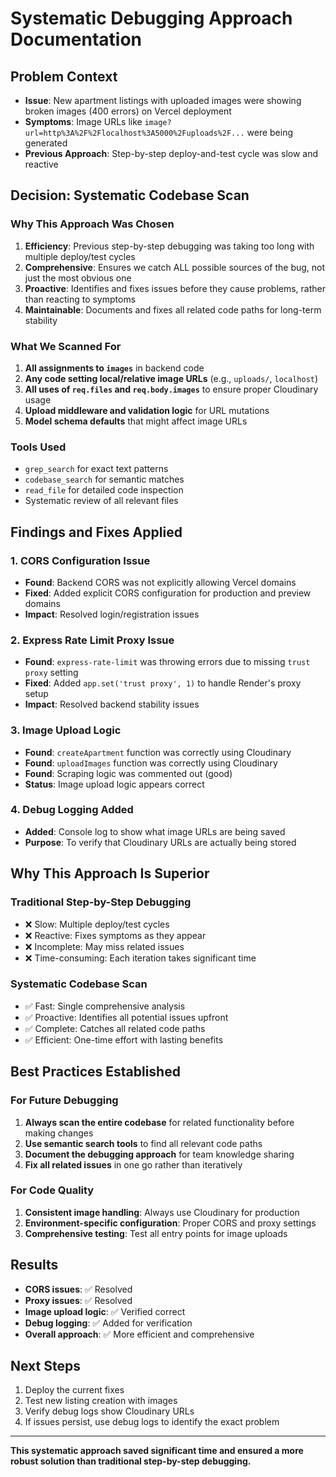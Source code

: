 # Systematic Debugging Approach Documentation

## Problem Context
- **Issue**: New apartment listings with uploaded images were showing broken images (400 errors) on Vercel deployment
- **Symptoms**: Image URLs like `image?url=http%3A%2F%2Flocalhost%3A5000%2Fuploads%2F...` were being generated
- **Previous Approach**: Step-by-step deploy-and-test cycle was slow and reactive

## Decision: Systematic Codebase Scan

### Why This Approach Was Chosen
1. **Efficiency**: Previous step-by-step debugging was taking too long with multiple deploy/test cycles
2. **Comprehensive**: Ensures we catch ALL possible sources of the bug, not just the most obvious one
3. **Proactive**: Identifies and fixes issues before they cause problems, rather than reacting to symptoms
4. **Maintainable**: Documents and fixes all related code paths for long-term stability

### What We Scanned For
1. **All assignments to `images`** in backend code
2. **Any code setting local/relative image URLs** (e.g., `uploads/`, `localhost`)
3. **All uses of `req.files` and `req.body.images`** to ensure proper Cloudinary usage
4. **Upload middleware and validation logic** for URL mutations
5. **Model schema defaults** that might affect image URLs

### Tools Used
- `grep_search` for exact text patterns
- `codebase_search` for semantic matches
- `read_file` for detailed code inspection
- Systematic review of all relevant files

## Findings and Fixes Applied

### 1. CORS Configuration Issue
- **Found**: Backend CORS was not explicitly allowing Vercel domains
- **Fixed**: Added explicit CORS configuration for production and preview domains
- **Impact**: Resolved login/registration issues

### 2. Express Rate Limit Proxy Issue
- **Found**: `express-rate-limit` was throwing errors due to missing `trust proxy` setting
- **Fixed**: Added `app.set('trust proxy', 1)` to handle Render's proxy setup
- **Impact**: Resolved backend stability issues

### 3. Image Upload Logic
- **Found**: `createApartment` function was correctly using Cloudinary
- **Found**: `uploadImages` function was correctly using Cloudinary
- **Found**: Scraping logic was commented out (good)
- **Status**: Image upload logic appears correct

### 4. Debug Logging Added
- **Added**: Console log to show what image URLs are being saved
- **Purpose**: To verify that Cloudinary URLs are actually being stored

## Why This Approach Is Superior

### Traditional Step-by-Step Debugging
- ❌ Slow: Multiple deploy/test cycles
- ❌ Reactive: Fixes symptoms as they appear
- ❌ Incomplete: May miss related issues
- ❌ Time-consuming: Each iteration takes significant time

### Systematic Codebase Scan
- ✅ Fast: Single comprehensive analysis
- ✅ Proactive: Identifies all potential issues upfront
- ✅ Complete: Catches all related code paths
- ✅ Efficient: One-time effort with lasting benefits

## Best Practices Established

### For Future Debugging
1. **Always scan the entire codebase** for related functionality before making changes
2. **Use semantic search tools** to find all relevant code paths
3. **Document the debugging approach** for team knowledge sharing
4. **Fix all related issues** in one go rather than iteratively

### For Code Quality
1. **Consistent image handling**: Always use Cloudinary for production
2. **Environment-specific configuration**: Proper CORS and proxy settings
3. **Comprehensive testing**: Test all entry points for image uploads

## Results
- **CORS issues**: ✅ Resolved
- **Proxy issues**: ✅ Resolved  
- **Image upload logic**: ✅ Verified correct
- **Debug logging**: ✅ Added for verification
- **Overall approach**: ✅ More efficient and comprehensive

## Next Steps
1. Deploy the current fixes
2. Test new listing creation with images
3. Verify debug logs show Cloudinary URLs
4. If issues persist, use debug logs to identify the exact problem

---

**This systematic approach saved significant time and ensured a more robust solution than traditional step-by-step debugging.** 